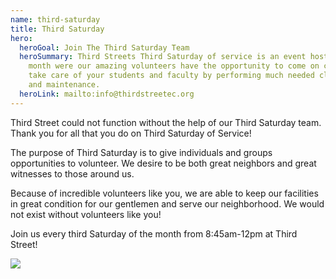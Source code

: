 ```yaml
---
name: third-saturday
title: Third Saturday
hero:
  heroGoal: Join The Third Saturday Team
  heroSummary: Third Streets Third Saturday of service is an event hosted every
    month were our amazing volunteers have the opportunity to come on campus and
    take care of your students and faculty by performing much needed cleaning
    and maintenance.
  heroLink: mailto:info@thirdstreetec.org
---
```

Third Street could not function without the help of our Third Saturday team. Thank you for all that you do on Third Saturday of Service! 

The purpose of Third Saturday is to give individuals and groups opportunities to volunteer. We desire to be both great neighbors and great witnesses to those around us.  

Because of incredible volunteers like you, we are able to keep our facilities in great condition for our gentlemen and serve our neighborhood. We would not exist without volunteers like you! 

Join us every third Saturday of the month from 8:45am-12pm at Third Street!

![](/_src/img/317a2238.jpeg)